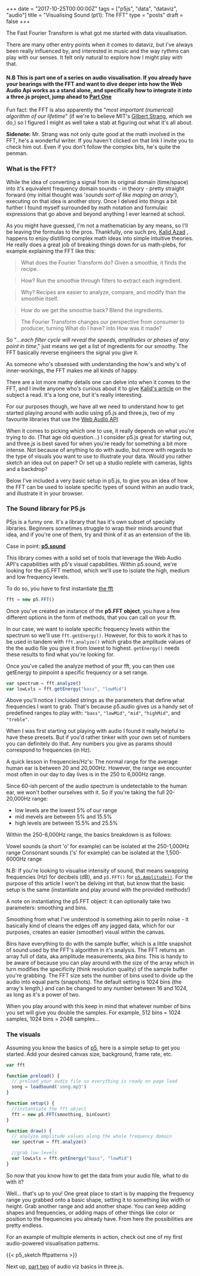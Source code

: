 +++
date = "2017-10-25T00:00:00Z"
tags = ["p5js", "data", "dataviz", "audio"]
title = "Visualising Sound (pt1): The FFT"
type = "posts"
draft = false
+++

The Fast Fourier Transform is what got me started with data visualisation.

There are many other entry points when it comes to dataviz, but I've always been really influenced by, and interested in music and the way rythms can play with our senses. It felt only natural to explore how I might play with that. 

#### N.B This is part one of a series on audio visualisation. If you already have your bearings with the FFT and want to dive deeper into how the Web Audio Api works as a stand alone, and specifically how to integrate it into a three.js project, jump ahead to <a href="https://www.unicornsfartpixels.com/posts/2018-01-01fftthree/" target="_clear">Part One</a>

Fun fact: the FFT is also apparently the "_most important (numerical) algorithm of our lifetime_" (if we're to believe MIT's <a href="http://www-math.mit.edu/~gs/papers/amsci.pdf" target="_clear">Gilbert Strang</a>, which we do,) so I figured I might as well take a stab at figuring out what it's all about. 

 __Sidenote:__ Mr. Strang was not only quite good at the math involved in the FFT, he's a wonderful writer. If you haven't clicked on that link I invite you to check him out. Even if you don't follow the complex bits, he's quite the penman. 

### What is the FFT?
While the idea of converting a signal from its original domain (time/space) into it's equivalent frequency domain sounds - in theory - pretty straight forward (my initial thought was '_sounds sort of like maping an array_'), executing on that idea is another story.  Once I delved into things a bit further I found myself surrounded by math notation and formulaic expressions that go above and beyond anything I ever learned at school. 

As you might have guessed, I'm not a mathematician by any means, so I'll be leaving the formulas to the pros. Thankfully, one such pro, <a href="https://betterexplained.com/" target="_blank">Kalid Azad</a> , happens to enjoy distilling complex math ideas into simple intuitive theories. He really does a great job of breaking things down for us math-plebs, for example explaining the FFT like this:

>What does the Fourier Transform do?  Given a smoothie, it finds the recipe.

> How? Run the smoothie through filters to extract each ingredient.

> Why? Recipes are easier to analyze, compare, and modify than the smoothie itself.
 
> How do we get the smoothie back? Blend the ingredients.

>The Fourier Transform changes our perspective from consumer to producer, turning What do I have? into How was it made?

So "_...each filter cycle will reveal the speeds, amplitudes or phases of any point in time_," just means we get a list of ingredients for our smoothy. The FFT basically reverse engineers the signal you give it. 

As someone who's obsessed with understanding the how's and why's of inner-workings, the FFT makes me all kinds of happy.

There are a lot more mathy details one can delve into when it comes to the FFT, and I invite anyone who's curious about it to give <a href="https://betterexplained.com/articles/an-interactive-guide-to-the-fourier-transform/" target="_blank">Kalid's article</a> on the subject a read. It's a long one, but it's really interesting.

For our purposes though, we have all we need to understand how to get started playing around with audio using p5.js and three.js, two of my favourite libraries that use the <a href="https://developer.mozilla.org/en-US/docs/Web/API/Web_Audio_API" target="_blank"> Web Audio API</a>

When it comes to picking which one to use, it really depends on what you're trying to do. (That age old question...) I consider p5.js great for starting out, and three.js is best saved for when you're ready for something a bit more intense. Not because of anything to do with audio, but more with regards to the type of visuals you want to use to illustrate your data. Would you rather sketch an idea out on paper? Or set up a studio replete with cameras, lights and a backdrop? 

Below I've included a very basic setup in p5.js, to give you an idea of how the FFT can be used to isolate specific types of sound within an audio track, and illustrate it in your browser.

### The Sound library for P5.js
P5js is a funny one. It's a library that has it's own subset of specialty libraries. Beginners sometimes struggle to wrap their minds around that idea, and if you're one of them, try and think of it as an extension of the lib.

Case in point: __<a href="https://p5js.org/reference/#/libraries/p5.sound" target="_blank">p5.sound</a>__

This library comes with a solid set of tools that leverage the Web Audio API's capabilities with p5's visual capabilities. Within p5.sound, we're looking for the p5.FFT method, which we'll use to isolate the high, medium and low frequency levels. 

To do so, you have to first instantiate  <a href="https://p5js.org/reference/#/p5.FFT" target="_blank">the fft</a>

```javascript
fft = new p5.FFT()
```

Once you've created an instance of the __p5.FFT object__, you have a few different options in the form of methods, that you can call on your fft.  

In our case, we want to isolate specific frequency levels within the spectrum so we'll use  ```fft.getEnergy()```. However, for this to work it has to be used in tandem with ```fft.analyze()``` which grabs the amplitude values of the the audio file you give it from lowest to highest. ```getEnergy()``` needs these results to find what you're looking for.

Once you've called the analyze method of your fft, you can then use getEnergy to pinpoint a specific frequency or a set range.

```javascript
var spectrum = fft.analyze()
var lowLvls = fft.getEnergy("bass", "lowMid")
```

Above you'll notice I included strings as the parameters that define what frequencies I want to grab. That's because p5.audio gives us a handy set of predefined ranges to play with: ```"bass"```, ```"lowMid"```, ```"mid"```, ```"highMid"```, and ```"treble"```. 

When I was first starting out playing with audio I found it really helpful to have these presets. But if you'd rather tinker with your own set of numbers you can definitely do that. Any numbers you give as params should correspond to frequencies (in Hz).

A quick lesson in frequencies/Hz's:
The normal range for the average human ear is between 20 and 20,000Hz. However, the range we encounter most often in our day to day lives is in the 250 to 6,000Hz range.

Since 60-ish percent of the audio spectrum is undetectable to the human ear, we won't bother ourselves with it. So if you're taking the full 20-20,000Hz range:

- low levels are the lowest 5% of our range
- mid mevels are between 5% and 15.5%
- high levels are between 15.5% and 25.5%

Within the 250-6,000Hz range, the basics breakdown is as follows: 

Vowel sounds (a short 'o' for example) can be isolated at the 250-1,000Hz range
Consonant sounds ('s' for example) can be isolated at the 1,500-6000Hz range

N.B: If you're looking to visualise intensity of sound, that means swapping frequencies  (Hz) for decibels (dB), and ```p5.FFT()``` for <a href="https://p5js.org/reference/#/p5.Amplitude" target="_blank">```p5.Amplitude()```</a>.  For the purpose of this article I won't be delving int that, but know that the basic setup is the same (instantiate and play around with the provided methods!) 

A note on instantiating the p5.FFT object: it can optionally take two parameters: smoothing and bins.

Smoothing from what I've understood is something akin to periln noise - it basically kind of cleans the edges off any jagged data,  which for our purposes, creates an easier (smoother) visual within the canvas.

Bins have everything to do with the sample buffer, which is a little snapshot of sound used by the FFT's algorithm in it's analysis. The FFT returns an array full of data, aka amplitude measurements, aka _bins_. This is handy to be aware of because you can 
play around with the size of the array which in turn modifies the specificity (think resolution quality) of the sample buffer you're grabbing. The FFT size sets the number of bins used to divide up the audio into equal parts (snapshots). The default setting is 1024 bins (the array's length,) and can be changed to any number between 16 and 1024, as long as it's a power of two.  

When you play around with this keep in mind that whatever number of bins you set will give you double the samples. For example, 512 bins = 1024 samples, 1024 bins = 2048 samples... 

### The visuals
Assuming you know the basics of <a href="https://p5js.org/" target="_blank">p5</a>, here is a simple setup to get you started. Add your desired canvas size, background, frame rate, etc. 

```javascript 
var fft

function preload() {
  // preload your audio file so everything is ready on page load
  song = loadSound('song.mp3')
}

function setup() {
  //instantiate the fft object
  fft = new p5.FFT(smoothing, binCount)
}

function draw() {
  // analyze amplitude values along the whole frequency domain
  var spectrum = fft.analyze()

  //grab low levels
  var lowLvls = fft.getEnergy("bass", "lowMid")
}
```
So now that you know how to get the data from your audio file, what to do with it? 

Well... that's up to you! One great place to start is by mapping the frequency range you grabbed onto a basic shape, setting it to something like width or height. Grab another range and add another shape. You can keep adding shapes and frequencies, or adding maps of other things like color or position to the frequencies you already have. From here the possibilities are pretty endless. 

For an example of multiple elements in action, check out one of my first audio-powered visualisation patterns. 

{{< p5_sketch fftpatterns >}}

Next up, <a href="https://www.unicornsfartpixels.com/posts/2018-01-01fftthree/" target="_clear">part two</a> of audio viz basics in three.js.